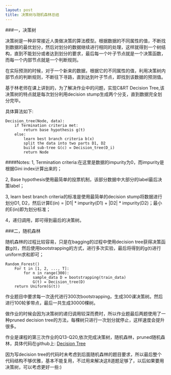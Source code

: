 ```yaml
---
layout: post
title: 决策树与随机森林总结 
---
```


###一，决策树

决策树是一种非常接近人类做决策的算法模型。根据数据的不同属性的值，不断找到数据的最优划分，然后对划分的数据继续进行相同的处理，这样就得到一个树结构，直到不能划分或者达到划分的要求，最后每一个叶子节点就是一个决策函数，而每一个内部节点就是一个判断规则。

在实际预测的时候，对于一个新来的数据，根据它的不同属性的值，利用决策树内部节点的判断规则，不断往下寻路，直到达到叶子节点，即找到该数据的预测值。

基于林老师在课上讲到的，为了解决作业中的问题，实现C&RT Decision Tree,该决策树的特点就是每次划分利用decision stump生成两个分支，直到数据完全划分完毕。

具体算法如下:

	Decision_tree(Node, data):
		if Termination criteria met:
			return base hypothesis g(t)
		else:
			learn best branch criteria b(x)
			split the data into two parts D1, D2
			build sub-tree G(c) = Decision_tree(D_i)
			return Node
			

####Notes:
1, Termination criteria:在这里是数据的impurity为0，而impurity是根据Gini index计算出来的；

2, Base hypothesis使用最简单的投票机制，该部分数据中大部分的label最后决策label；

3, learn best branch criteria的标准是使用最简单的decision stump将数据进行划分D1, D2，然后计算E(in) = |D1| * impurity(D1) + |D2| * impurity(D2)；最小的E(in)即为划分标准；

4，递归调用，即可得到最后的决策树。

###二，随机森林

随机森林的过程比较容易，只是在bagging的过程中使用decision tree获得决策函数g(t)，然后使用bootstrapping的方式，进行多次实验，最后将得到的g(t)进行uniform求和即可；

	Random_Forest()
		For t in [1, 2, ..., T]:
			for n in range(300):
				sample_data D = bootstrapping(train_data)
				G(t) = Decision_tree(D)
		return Uniform(G(t))

作业题目中要求每一次迭代进行300次bootstrapping，生成300课决策树。然后进行100轮爹带点，最后一共生成30000棵树。

做作业的时候会因为决策树的递归调用较深而费时，所以作业题最后两题使用了一种pruned decision tree的方法，每棵树只进行一次划分就停止，这样速度会提升很多。

作业是课程的第三次作业的Q13-Q20,依次完成决策树，随机森林，pruned随机森林，具体代码在github上:
[Decision Tree](https://github.com/PhoenixZhao/NTU_ML/blob/master/decision_tree.py)

因为写decision tree的代码时未考虑到后面随机森林的题目要求，所以最后整个代码结构不够优雅，基本不能复用，不过用来解决这8道题足够了，以后如果要用决策树，可以考虑更好一些:)

	